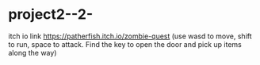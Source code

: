 # project2--2-
 
itch io link https://patherfish.itch.io/zombie-quest
 (use wasd to move, shift to run, space to attack. Find the key to open the door and pick up items along the way)
